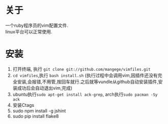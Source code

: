 关于
===
一个ruby程序员的vim配置文件.  
linux平台可以正常使用.

安装
===
1. 打开终端, 执行 `git clone git://github.com/mangege/vimfiles.git`
2. `cd vimfiles`,执行 `bash install.sh` (执行过程中会调用vim,因插件还没有完全安装,会报错,不用管,按回车就行.之后就等vundle从github自动安装插件,安装成功后会自动退出vim,完成)
3. ubuntu执行`sudo apt-get install ack-grep`, arch执行`sudo pacman -Sy ack`
4. 安装Ctags
5. sudo npm install -g jshint
6. sudo pip install flake8
